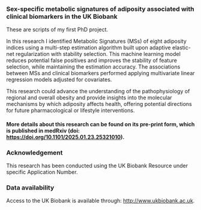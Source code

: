 ### Sex-specific metabolic signatures of adiposity associated with clinical biomarkers in the UK Biobank

These are scripts of my first PhD project.

In this research I identified Metabolic Signatures (MSs) of eight adiposity indices using a multi-step estimation algorithm built upon adaptive elastic-net regularization with stability selection.
This machine learning model reduces potential false positives and improves the stability of feature selection, while maintaining the estimation accuracy. The associations between MSs and clinical biomarkers performed applying multivariate linear regression models adjusted for covariates.

This research could advance the understanding of the pathophysiology of regional and overall obesity and provide insights into the molecular mechanisms by which adiposity affects health, offering potential directions for future pharmacological or lifestyle interventions.

#### More details about this research can be found on its pre-print form, which is published in medRxiv (doi: https://doi.org/10.1101/2025.01.23.25321010).

### Acknowledgement
This research has been conducted using the UK Biobank Resource under specific Application Number. 

### Data availability
Access to the UK Biobank is available through: http://www.ukbiobank.ac.uk.

